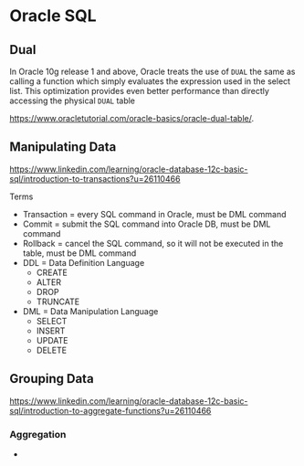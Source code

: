 

# Oracle SQL

## Dual

In Oracle 10g release 1 and above, Oracle treats the use of `DUAL` the same as calling a function which simply evaluates the expression  used in the select list. This optimization provides even better  performance than directly accessing the physical `DUAL` table

https://www.oracletutorial.com/oracle-basics/oracle-dual-table/.

## Manipulating Data

https://www.linkedin.com/learning/oracle-database-12c-basic-sql/introduction-to-transactions?u=26110466

Terms

- Transaction = every SQL command in Oracle, must be DML command
- Commit = submit the SQL command into Oracle DB, must be DML command
- Rollback = cancel the SQL command, so it will not be executed in the table, must be DML command
- DDL = Data Definition Language
  - CREATE
  - ALTER
  - DROP
  - TRUNCATE
- DML = Data Manipulation Language
  - SELECT
  - INSERT
  - UPDATE
  - DELETE

## Grouping Data

https://www.linkedin.com/learning/oracle-database-12c-basic-sql/introduction-to-aggregate-functions?u=26110466

### Aggregation

- 

